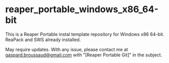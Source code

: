 # reaper_portable_windows_x86_64-bit
This is a Reaper Portable instal template repository for Windows x86 64-bit.
ReaPack and SWS already installed.

May require updates.
With any issue, please contact me at gaspard.broussaud@gmail.com with
"[Reaper Portable Git]" in the subject.
